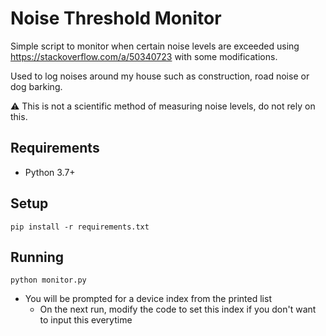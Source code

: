# Noise Threshold Monitor

Simple script to monitor when certain noise levels are exceeded using https://stackoverflow.com/a/50340723 with some modifications. 

Used to log noises around my house such as construction, road noise or dog barking. 

⚠ This is not a scientific method of measuring noise levels, do not rely on this. 

## Requirements

- Python 3.7+ 


## Setup

`pip install -r requirements.txt`

## Running

`python monitor.py`

- You will be prompted for a device index from the printed list
  - On the next run, modify the code to set this index if you don't want to input this everytime 

